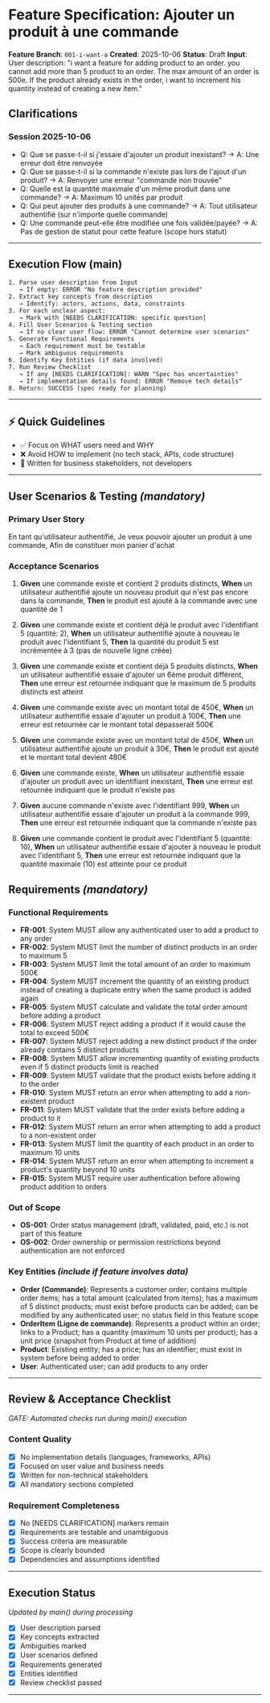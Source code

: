 # Feature Specification: Ajouter un produit à une commande

**Feature Branch**: `001-i-want-a`
**Created**: 2025-10-06
**Status**: Draft
**Input**: User description: "i want a feature for adding product to an order. you cannot add more than 5 product to an order. The max amount of an order is 500e. If the product already exists in the order, i want to increment his quantity instead of creating a new item."

## Clarifications

### Session 2025-10-06
- Q: Que se passe-t-il si j'essaie d'ajouter un produit inexistant? → A: Une erreur doit être renvoyée
- Q: Que se passe-t-il si la commande n'existe pas lors de l'ajout d'un produit? → A: Renvoyer une erreur "commande non trouvée"
- Q: Quelle est la quantité maximale d'un même produit dans une commande? → A: Maximum 10 unités par produit
- Q: Qui peut ajouter des produits à une commande? → A: Tout utilisateur authentifié (sur n'importe quelle commande)
- Q: Une commande peut-elle être modifiée une fois validée/payée? → A: Pas de gestion de statut pour cette feature (scope hors statut)

---

## Execution Flow (main)
```
1. Parse user description from Input
   → If empty: ERROR "No feature description provided"
2. Extract key concepts from description
   → Identify: actors, actions, data, constraints
3. For each unclear aspect:
   → Mark with [NEEDS CLARIFICATION: specific question]
4. Fill User Scenarios & Testing section
   → If no clear user flow: ERROR "Cannot determine user scenarios"
5. Generate Functional Requirements
   → Each requirement must be testable
   → Mark ambiguous requirements
6. Identify Key Entities (if data involved)
7. Run Review Checklist
   → If any [NEEDS CLARIFICATION]: WARN "Spec has uncertainties"
   → If implementation details found: ERROR "Remove tech details"
8. Return: SUCCESS (spec ready for planning)
```

---

## ⚡ Quick Guidelines
- ✅ Focus on WHAT users need and WHY
- ❌ Avoid HOW to implement (no tech stack, APIs, code structure)
- 👥 Written for business stakeholders, not developers

---

## User Scenarios & Testing *(mandatory)*

### Primary User Story
En tant qu'utilisateur authentifié,
Je veux pouvoir ajouter un produit à une commande,
Afin de constituer mon panier d'achat

### Acceptance Scenarios
1. **Given** une commande existe et contient 2 produits distincts, **When** un utilisateur authentifié ajoute un nouveau produit qui n'est pas encore dans la commande, **Then** le produit est ajouté à la commande avec une quantité de 1

2. **Given** une commande existe et contient déjà le produit avec l'identifiant 5 (quantité: 2), **When** un utilisateur authentifié ajoute à nouveau le produit avec l'identifiant 5, **Then** la quantité du produit 5 est incrémentée à 3 (pas de nouvelle ligne créée)

3. **Given** une commande existe et contient déjà 5 produits distincts, **When** un utilisateur authentifié essaie d'ajouter un 6ème produit différent, **Then** une erreur est retournée indiquant que le maximum de 5 produits distincts est atteint

4. **Given** une commande existe avec un montant total de 450€, **When** un utilisateur authentifié essaie d'ajouter un produit à 100€, **Then** une erreur est retournée car le montant total dépasserait 500€

5. **Given** une commande existe avec un montant total de 450€, **When** un utilisateur authentifié ajoute un produit à 30€, **Then** le produit est ajouté et le montant total devient 480€

6. **Given** une commande existe, **When** un utilisateur authentifié essaie d'ajouter un produit avec un identifiant inexistant, **Then** une erreur est retournée indiquant que le produit n'existe pas

7. **Given** aucune commande n'existe avec l'identifiant 999, **When** un utilisateur authentifié essaie d'ajouter un produit à la commande 999, **Then** une erreur est retournée indiquant que la commande n'existe pas

8. **Given** une commande contient le produit avec l'identifiant 5 (quantité: 10), **When** un utilisateur authentifié essaie d'ajouter à nouveau le produit avec l'identifiant 5, **Then** une erreur est retournée indiquant que la quantité maximale (10) est atteinte pour ce produit

## Requirements *(mandatory)*

### Functional Requirements
- **FR-001**: System MUST allow any authenticated user to add a product to any order
- **FR-002**: System MUST limit the number of distinct products in an order to maximum 5
- **FR-003**: System MUST limit the total amount of an order to maximum 500€
- **FR-004**: System MUST increment the quantity of an existing product instead of creating a duplicate entry when the same product is added again
- **FR-005**: System MUST calculate and validate the total order amount before adding a product
- **FR-006**: System MUST reject adding a product if it would cause the total to exceed 500€
- **FR-007**: System MUST reject adding a new distinct product if the order already contains 5 distinct products
- **FR-008**: System MUST allow incrementing quantity of existing products even if 5 distinct products limit is reached
- **FR-009**: System MUST validate that the product exists before adding it to the order
- **FR-010**: System MUST return an error when attempting to add a non-existent product
- **FR-011**: System MUST validate that the order exists before adding a product to it
- **FR-012**: System MUST return an error when attempting to add a product to a non-existent order
- **FR-013**: System MUST limit the quantity of each product in an order to maximum 10 units
- **FR-014**: System MUST return an error when attempting to increment a product's quantity beyond 10 units
- **FR-015**: System MUST require user authentication before allowing product addition to orders

### Out of Scope
- **OS-001**: Order status management (draft, validated, paid, etc.) is not part of this feature
- **OS-002**: Order ownership or permission restrictions beyond authentication are not enforced

### Key Entities *(include if feature involves data)*
- **Order (Commande)**: Represents a customer order; contains multiple order items; has a total amount (calculated from items); has a maximum of 5 distinct products; must exist before products can be added; can be modified by any authenticated user; no status field in this feature scope
- **OrderItem (Ligne de commande)**: Represents a product within an order; links to a Product; has a quantity (maximum 10 units per product); has a unit price (snapshot from Product at time of addition)
- **Product**: Existing entity; has a price; has an identifier; must exist in system before being added to order
- **User**: Authenticated user; can add products to any order

---

## Review & Acceptance Checklist
*GATE: Automated checks run during main() execution*

### Content Quality
- [x] No implementation details (languages, frameworks, APIs)
- [x] Focused on user value and business needs
- [x] Written for non-technical stakeholders
- [x] All mandatory sections completed

### Requirement Completeness
- [x] No [NEEDS CLARIFICATION] markers remain
- [x] Requirements are testable and unambiguous
- [x] Success criteria are measurable
- [x] Scope is clearly bounded
- [x] Dependencies and assumptions identified

---

## Execution Status
*Updated by main() during processing*

- [x] User description parsed
- [x] Key concepts extracted
- [x] Ambiguities marked
- [x] User scenarios defined
- [x] Requirements generated
- [x] Entities identified
- [x] Review checklist passed

---